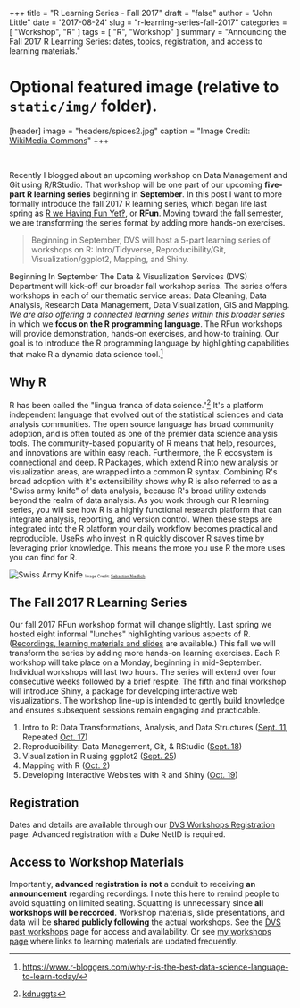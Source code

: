 +++
title = "R Learning Series - Fall 2017"
draft = "false"
author = "John Little"
date = '2017-08-24'
slug = "r-learning-series-fall-2017"
categories = [
  "Workshop",
  "R"
  ]
tags = [
  "R",
  "Workshop"
  ]
summary = "Announcing the Fall 2017 R Learning Series:  dates, topics, registration, and access to learning materials." 

# Optional featured image (relative to `static/img/` folder).  
[header]
image = "headers/spices2.jpg"
caption = "Image Credit: [WikiMedia Commons](https://commons.wikimedia.org/wiki/File:Indian_spices_for_sale_at_the_Anjuna_flea-market,_Anjuna_Beach,_Goa.jpg)"
+++

&nbsp; 

Recently I blogged about an upcoming workshop on Data Management and Git using R/RStudio.  That workshop will be one part of our upcoming **five-part R learning series** beginning in **September**.  In this post I want to more  formally introduce the fall 2017 R learning series, which began life last spring as [R we Having Fun Yet‽](https://rfun.netlify.com/), or **RFun**.  Moving toward the fall semester, we are transforming the series format by adding more hands-on exercises. 

> Beginning in September, DVS will host a 5-part learning series of workshops on R:  Intro/Tidyverse, Reproducibility/Git, Visualization/ggplot2, Mapping, and Shiny.  

Beginning In September The Data & Visualization Services (DVS) Department will kick-off our broader fall workshop series.  The series offers workshops in each of our thematic service areas:  Data Cleaning, Data Analysis, Research Data Management, Data Visualization, GIS and Mapping.  *We are also offering a connected learning series within this broader series* in which we **focus on the R programming language**.  The RFun workshops will provide demonstration, hands-on exercises, and how-to training.  Our goal is to introduce the R programming language by highlighting capabilities that make R a dynamic data science tool.[^best_ds]

## Why R

R has been called the "lingua franca of data science."[^lingua] It's a platform independent language that evolved out of the statistical sciences and data analysis communities.  The open source language has broad community adoption, and is often touted as one of the premier data science analysis tools.  The community-based popularity of R means that help, resources, and innovations are within easy reach.  Furthermore, the R ecosystem is connectional and deep. R Packages, which extend R into new analysis or visualization areas, are wrapped into a common R syntax.  Combining R's broad adoption with it's extensibility shows why R is also referred to as a "Swiss army knife" of data analysis, because R's broad utility extends beyond the realm of data analysis.  As you work through our R learning series, you will see how R is a highly functional research platform that can integrate  analysis, reporting, and version control.  When these steps are integrated into the R platform your daily workflow becomes practical and reproducible. UseRs who invest in R quickly discover R saves time by leveraging prior knowledge.  This means the more you use R the more uses you can find for R.  

![](/img/swiss_army_knife2.jpg "Swiss Army Knife")
<font style="font-size: 50%;">Image Credit: [Sebastian Niedlich](https://www.flickr.com/photos/42311564@N00/163319861)
</font>

## The Fall 2017 R Learning Series

Our fall 2017 RFun workshop format will change slightly.  Last spring we hosted eight informal "lunches" highlighting various aspects of R.  ([Recordings, learning materials and slides](https://rfun.netlify.com/2017/01/16/rfun-schedule-spring-2017/) are available.)  This fall we will transform the  series by adding more hands-on learning exercises.  Each R workshop will take place on a Monday, beginning in mid-September.  Individual workshops will last two hours.  The series will extend over four consecutive weeks followed by a brief respite.  The fifth and final workshop will introduce Shiny, a package for developing interactive web visualizations. The workshop line-up is intended to gently build knowledge and ensures subsequent sessions remain engaging and practicable.

1. Intro to R: Data Transformations, Analysis, and Data Structures ([Sept. 11](http://duke.libcal.com/event/3442483?hs=a), Repeated [Oct. 17](http://duke.libcal.com/event/3442545?hs=a))
1. Reproducibility: Data Management, Git, & RStudio ([Sept. 18](http://duke.libcal.com/event/3442538?hs=a))
1. Visualization in R using ggplot2 ([Sept. 25](http://duke.libcal.com/event/3442555?hs=a))
1. Mapping with R ([Oct. 2](http://duke.libcal.com/event/3442511?hs=a))
1. Developing Interactive Websites with R and Shiny ([Oct. 19](http://duke.libcal.com/event/3442422?hs=a))

## Registration
Dates and details are available through our [DVS Workshops Registration](http://library.duke.edu/data/news) page.  Advanced registration with a Duke NetID is required.  

## Access to Workshop Materials
Importantly, **advanced registration is not** a conduit to receiving **an announcement** regarding recordings.  I note this here to remind people to avoid squatting on limited seating.  Squatting is unnecessary since **all workshops will be recorded**.  Workshop materials, slide presentations, and data will be **shared publicly following** the actual workshops.  See the [DVS past workshops](http://library.duke.edu/data/news/past-workshops) page for access and availability.  Or see [my workshops page](https://www.johnlittle.info/#workshops_selected) where links to learning materials are updated frequently.


[^lingua]: [kdnuggts](http://www.kdnuggets.com/2015/05/r-vs-python-data-science.html)

[^best_ds]: https://www.r-bloggers.com/why-r-is-the-best-data-science-language-to-learn-today/